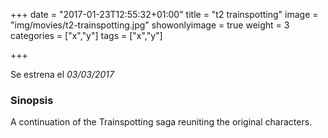 +++
date = "2017-01-23T12:55:32+01:00"
title = "t2 trainspotting"
image = "img/movies/t2-trainspotting.jpg"
showonlyimage = true
weight = 3
categories = ["x","y"]
tags = ["x","y"]

+++

Se estrena el *03/03/2017*

<!-- more -->

### Sinopsis

 A continuation of the Trainspotting saga reuniting the original characters. 
